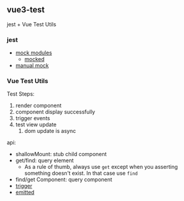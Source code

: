 ## vue3-test

jest + Vue Test Utils

### jest
* [mock modules](https://jestjs.io/docs/mock-functions#mocking-modules)
  * [mocked](https://kulshekhar.github.io/ts-jest/docs/guides/test-helpers/#mockedtitem-t-deep--false)
* [manual mock](https://jestjs.io/docs/manual-mocks)

### Vue Test Utils

Test Steps:
1. render component
2. component display successfully
3. trigger events
4. test view update
   1. dom update is async

api:
* shallowMount: stub child component
* get/find: query element
  * As a rule of thumb, always use `get` except when you asserting something doesn't exist. In that case use `find`
* find/get Component: query component
* [trigger](https://test-utils.vuejs.org/api/#trigger)
* [emitted](https://test-utils.vuejs.org/api/#emitted)
